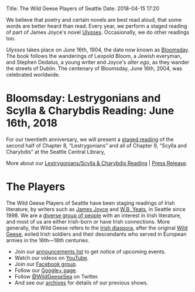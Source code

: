 Title: The Wild Geese Players of Seattle
Date: 2018-04-15 17:20

We believe that poetry and certain novels are best read aloud,
that some words are better heard than read.
Every year, we perform a staged reading of part of James Joyce's novel
[Ulysses](http://en.wikipedia.org/wiki/Ulysses_(novel)).
Occasionally, we do other readings too.

*Ulysses* takes place on June 16th, 1904, the date now known as
[Bloomsday](http://en.wikipedia.org/wiki/Bloomsday).
The book follows the wanderings of Leopold Bloom, a Jewish everyman,
and Stephen Dedalus, a young writer and Joyce's *alter ego*,
as they wander the streets of Dublin.
The centenary of Bloomsday, June 16th, 2004, was celebrated worldwide.

# Bloomsday: Lestrygonians and Scylla & Charybdis Reading: June 16th, 2018

For our twentieth anniversary,
we will present a
[staged reading]({filename}/Joyce/Bloomsday/2018.md)
of the second half of Chapter 8, “Lestrygonians”
and all of Chapter 9, “Scylla and Charybdis”
at the Seattle Central Library,

More about our [Lestrygonians/Scylla & Charybdis Reading]({filename}/Joyce/Bloomsday/2018.md)
| [Press Release]({filename}/Joyce/Bloomsday/2018/press-release.md).

# The Players

The Wild Geese Players of Seattle have been staging readings of Irish literature,
by writers such as [James Joyce]({filename}Joyce/index.md) and
[W.B. Yeats]({filename}Yeats/index.md),
in Seattle since 1998.
We are a [diverse group of people]({filename}/pages/about.md)
with an interest in Irish literature,
and most of us are either Irish-born or have Irish connections.
More generally, the Wild Geese refers to the
[Irish diaspora](http://en.wikipedia.org/wiki/Irish_diaspora),
after the original
[Wild Geese](http://en.wikipedia.org/wiki/Flight_of_the_Wild_Geese),
exiled Irish soldiers and their descendants who served in European armies in
the 16th—18th centuries.

- Join our [announcements list]({filename}announcements.md) to get notice of upcoming events.
- Watch our videos on [YouTube](http://www.youtube.com/user/WildGeeseSeattle).
- Join our [Facebook group](https://www.facebook.com/groups/51261017427/).
- Follow our [Google+ page](https://plus.google.com/117294167940743273875/posts).
- Follow [@WildGeeseSea](http://twitter.com/wildgeesesea) on Twitter.
- And see our [archives]({filename}archives.md) for details of our previous shows.
